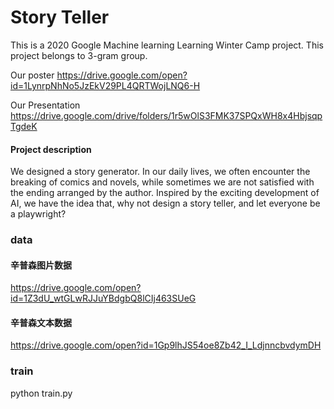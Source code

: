 # Story Teller
This is a 2020 Google Machine learning Learning Winter Camp project.
This project belongs to 3-gram group.

Our poster
https://drive.google.com/open?id=1LynrpNhNo5JzEkV29PL4QRTWojLNQ6-H

Our Presentation
https://drive.google.com/drive/folders/1r5wOlS3FMK37SPQxWH8x4HbjsqpTgdeK

#### Project description
We designed a story generator. In our daily lives, we often encounter the breaking of comics and novels, while sometimes we are not satisfied with the ending arranged by the author. Inspired by the exciting development of AI, we have the idea that, why not design a story teller, and let everyone be a playwright?


### data
#### 辛普森图片数据
https://drive.google.com/open?id=1Z3dU_wtGLwRJJuYBdgbQ8lCIj463SUeG
#### 辛普森文本数据
https://drive.google.com/open?id=1Gp9lhJS54oe8Zb42_I_LdjnncbvdymDH



### train
python train.py
